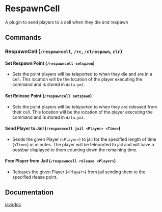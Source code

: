 # RespawnCell
A plugin to send players to a cell when they die and respawn

## Commands
### RespawnCell (`/respawncell`, `/rc`, `/clrespawn`, `clr`)
#### Set Respawn Point (`/respawncell setspawn`)
 - Sets the point players will be teleported to when they die and are in a cell. This location will be the location of the player executing the command and is stored in `data.yml`.
#### Set Release Point (`/respawncell setspawn`)
 - Sets the point players will be teleported to when they are released from their cell. This location will be the location of the player executing the command and is stored in `data.yml`.
#### Send Player to Jail (`/respawncell jail <Player> <Time>`)
 - Sends the given Player (`<Player>`) to jail for the specified length of time (`<Time>`) in minutes. The player will be teleported to jail and will have a bossbar displayed to them counting down the remaining time.
#### Free Player from Jail (`/respawncell release <Player>`)
- Releases the given Player (`<Player>`) from jail sending them to the specified rlease point.

## Documentation
[javadoc](docs.md)
